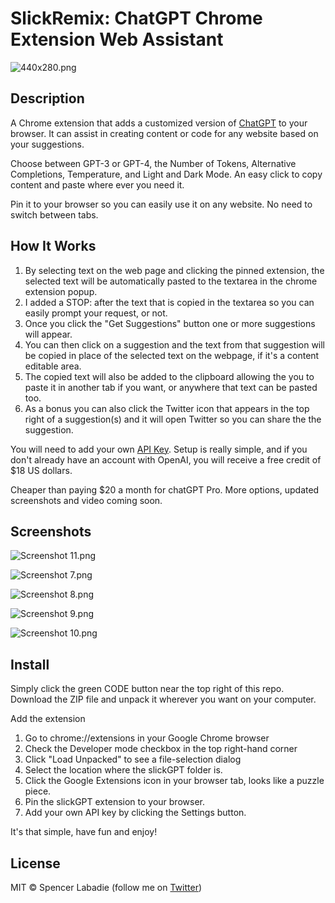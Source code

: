 # SlickRemix: ChatGPT Chrome Extension Web Assistant

![440x280.png](https://raw.githubusercontent.com/spencerslickremix/slickGPT/main/screenshots/440x280.png)

## Description

A Chrome extension that adds a customized version of [ChatGPT](https://chat.openai.com) to your browser. It can assist in creating content or code for any website based on your suggestions.

Choose between GPT-3 or GPT-4, the Number of Tokens, Alternative Completions, Temperature, and Light and Dark Mode. An easy click to copy content and paste where ever you need it.

Pin it to your browser so you can easily use it on any website. No need to switch between tabs.

## How It Works

1. By selecting text on the web page and clicking the pinned extension, the selected text will be automatically pasted to the textarea in the chrome extension popup.
2. I added a STOP: after the text that is copied in the textarea so you can easily prompt your request, or not.
2. Once you click the "Get Suggestions" button one or more suggestions will appear.
3. You can then click on a suggestion and the text from that suggestion will be copied in place of the selected text on the webpage, if it's a content editable area.
4. The copied text will also be added to the clipboard allowing the you to paste it in another tab if you want, or anywhere that text can be pasted too.
5. As a bonus you can also click the Twitter icon that appears in the top right of a suggestion(s) and it will open Twitter so you can share the the suggestion.

You will need to add your own [API Key](https://platform.openai.com/account/api-keys). Setup is really simple, and if you don't already have an account with OpenAI, you will receive a free credit of $18 US dollars.

Cheaper than paying $20 a month for chatGPT Pro. More options, updated screenshots and video coming soon.

## Screenshots

![Screenshot 11.png](https://raw.githubusercontent.com/spencerslickremix/slickGPT/main/screenshots/Screenshot%2011.png)

![Screenshot 7.png](https://raw.githubusercontent.com/spencerslickremix/slickGPT/main/screenshots/Screenshot%207.png)

![Screenshot 8.png](https://raw.githubusercontent.com/spencerslickremix/slickGPT/main/screenshots/Screenshot%208.png)

![Screenshot 9.png](https://raw.githubusercontent.com/spencerslickremix/slickGPT/main/screenshots/Screenshot%209.png)

![Screenshot 10.png](https://raw.githubusercontent.com/spencerslickremix/slickGPT/main/screenshots/Screenshot%2010.png)

## Install

Simply click the green CODE button near the top right of this repo. Download the ZIP file and unpack it wherever you want on your computer.

Add the extension

1. Go to chrome://extensions in your Google Chrome browser
2. Check the Developer mode checkbox in the top right-hand corner
3. Click "Load Unpacked" to see a file-selection dialog
4. Select the location where the slickGPT folder is.
5. Click the Google Extensions icon in your browser tab, looks like a puzzle piece.
6. Pin the slickGPT extension to your browser.
7. Add your own API key by clicking the Settings button.

It's that simple, have fun and enjoy!

## License

MIT © Spencer Labadie (follow me on <a href="https://twitter.com/SpencerLabadie">Twitter</a>)